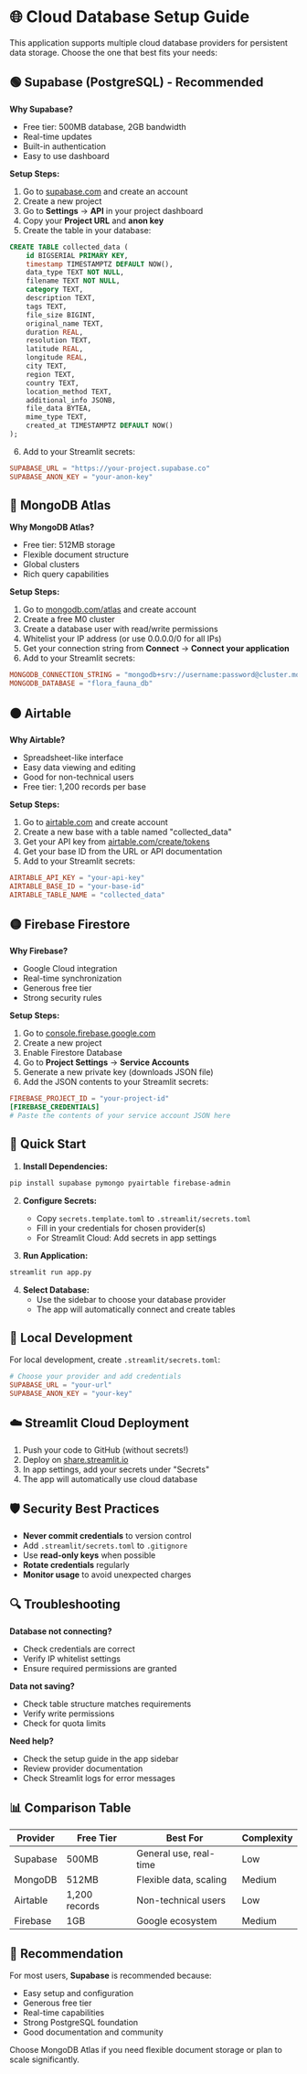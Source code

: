 # 🌐 Cloud Database Setup Guide

This application supports multiple cloud database providers for persistent data storage. Choose the one that best fits your needs:

## 🟢 Supabase (PostgreSQL) - **Recommended**

**Why Supabase?**
- Free tier: 500MB database, 2GB bandwidth
- Real-time updates
- Built-in authentication
- Easy to use dashboard

**Setup Steps:**
1. Go to [supabase.com](https://supabase.com) and create an account
2. Create a new project
3. Go to **Settings** → **API** in your project dashboard
4. Copy your **Project URL** and **anon key**
5. Create the table in your database:

```sql
CREATE TABLE collected_data (
    id BIGSERIAL PRIMARY KEY,
    timestamp TIMESTAMPTZ DEFAULT NOW(),
    data_type TEXT NOT NULL,
    filename TEXT NOT NULL,
    category TEXT,
    description TEXT,
    tags TEXT,
    file_size BIGINT,
    original_name TEXT,
    duration REAL,
    resolution TEXT,
    latitude REAL,
    longitude REAL,
    city TEXT,
    region TEXT,
    country TEXT,
    location_method TEXT,
    additional_info JSONB,
    file_data BYTEA,
    mime_type TEXT,
    created_at TIMESTAMPTZ DEFAULT NOW()
);
```

6. Add to your Streamlit secrets:
```toml
SUPABASE_URL = "https://your-project.supabase.co"
SUPABASE_ANON_KEY = "your-anon-key"
```

## 🔵 MongoDB Atlas

**Why MongoDB Atlas?**
- Free tier: 512MB storage
- Flexible document structure
- Global clusters
- Rich query capabilities

**Setup Steps:**
1. Go to [mongodb.com/atlas](https://mongodb.com/atlas) and create account
2. Create a free M0 cluster
3. Create a database user with read/write permissions
4. Whitelist your IP address (or use 0.0.0.0/0 for all IPs)
5. Get your connection string from **Connect** → **Connect your application**
6. Add to your Streamlit secrets:
```toml
MONGODB_CONNECTION_STRING = "mongodb+srv://username:password@cluster.mongodb.net/"
MONGODB_DATABASE = "flora_fauna_db"
```

## 🟠 Airtable

**Why Airtable?**
- Spreadsheet-like interface
- Easy data viewing and editing
- Good for non-technical users
- Free tier: 1,200 records per base

**Setup Steps:**
1. Go to [airtable.com](https://airtable.com) and create account
2. Create a new base with a table named "collected_data"
3. Get your API key from [airtable.com/create/tokens](https://airtable.com/create/tokens)
4. Get your base ID from the URL or API documentation
5. Add to your Streamlit secrets:
```toml
AIRTABLE_API_KEY = "your-api-key"
AIRTABLE_BASE_ID = "your-base-id"
AIRTABLE_TABLE_NAME = "collected_data"
```

## 🟡 Firebase Firestore

**Why Firebase?**
- Google Cloud integration
- Real-time synchronization
- Generous free tier
- Strong security rules

**Setup Steps:**
1. Go to [console.firebase.google.com](https://console.firebase.google.com)
2. Create a new project
3. Enable Firestore Database
4. Go to **Project Settings** → **Service Accounts**
5. Generate a new private key (downloads JSON file)
6. Add the JSON contents to your Streamlit secrets:
```toml
FIREBASE_PROJECT_ID = "your-project-id"
[FIREBASE_CREDENTIALS]
# Paste the contents of your service account JSON here
```

## 🚀 Quick Start

1. **Install Dependencies:**
```bash
pip install supabase pymongo pyairtable firebase-admin
```

2. **Configure Secrets:**
   - Copy `secrets.template.toml` to `.streamlit/secrets.toml`
   - Fill in your credentials for chosen provider(s)
   - For Streamlit Cloud: Add secrets in app settings

3. **Run Application:**
```bash
streamlit run app.py
```

4. **Select Database:**
   - Use the sidebar to choose your database provider
   - The app will automatically connect and create tables

## 🔧 Local Development

For local development, create `.streamlit/secrets.toml`:
```toml
# Choose your provider and add credentials
SUPABASE_URL = "your-url"
SUPABASE_ANON_KEY = "your-key"
```

## ☁️ Streamlit Cloud Deployment

1. Push your code to GitHub (without secrets!)
2. Deploy on [share.streamlit.io](https://share.streamlit.io)
3. In app settings, add your secrets under "Secrets"
4. The app will automatically use cloud database

## 🛡️ Security Best Practices

- **Never commit credentials** to version control
- Add `.streamlit/secrets.toml` to `.gitignore`
- Use **read-only keys** when possible
- **Rotate credentials** regularly
- **Monitor usage** to avoid unexpected charges

## 🔍 Troubleshooting

**Database not connecting?**
- Check credentials are correct
- Verify IP whitelist settings
- Ensure required permissions are granted

**Data not saving?**
- Check table structure matches requirements
- Verify write permissions
- Check for quota limits

**Need help?**
- Check the setup guide in the app sidebar
- Review provider documentation
- Check Streamlit logs for error messages

## 📊 Comparison Table

| Provider | Free Tier | Best For | Complexity |
|----------|-----------|----------|------------|
| Supabase | 500MB | General use, real-time | Low |
| MongoDB | 512MB | Flexible data, scaling | Medium |
| Airtable | 1,200 records | Non-technical users | Low |
| Firebase | 1GB | Google ecosystem | Medium |

## 🎯 Recommendation

For most users, **Supabase** is recommended because:
- Easy setup and configuration
- Generous free tier
- Real-time capabilities
- Strong PostgreSQL foundation
- Good documentation and community

Choose MongoDB Atlas if you need flexible document storage or plan to scale significantly.
